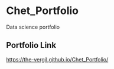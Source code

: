 # Chet_Portfolio
Data science portfolio

## Portfolio Link
https://the-vergil.github.io/Chet_Portfolio/
